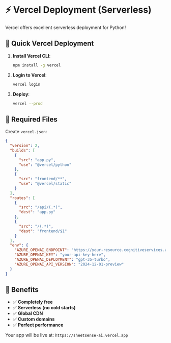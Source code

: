 # ⚡ Vercel Deployment (Serverless)

Vercel offers excellent serverless deployment for Python!

## 🚀 Quick Vercel Deployment

1. **Install Vercel CLI**:
   ```bash
   npm install -g vercel
   ```

2. **Login to Vercel**:
   ```bash
   vercel login
   ```

3. **Deploy**:
   ```bash
   vercel --prod
   ```

## 📁 Required Files

Create `vercel.json`:

```json
{
  "version": 2,
  "builds": [
    {
      "src": "app.py",
      "use": "@vercel/python"
    },
    {
      "src": "frontend/**",
      "use": "@vercel/static"
    }
  ],
  "routes": [
    {
      "src": "/api/(.*)",
      "dest": "app.py"
    },
    {
      "src": "/(.*)",
      "dest": "frontend/$1"
    }
  ],
  "env": {
    "AZURE_OPENAI_ENDPOINT": "https://your-resource.cognitiveservices.azure.com/",
    "AZURE_OPENAI_KEY": "your-api-key-here",
    "AZURE_OPENAI_DEPLOYMENT": "gpt-35-turbo",
    "AZURE_OPENAI_API_VERSION": "2024-12-01-preview"
  }
}
```

## 🎯 Benefits

- ✅ **Completely free**
- ✅ **Serverless (no cold starts)**
- ✅ **Global CDN**
- ✅ **Custom domains**
- ✅ **Perfect performance**

Your app will be live at: `https://sheetsense-ai.vercel.app`